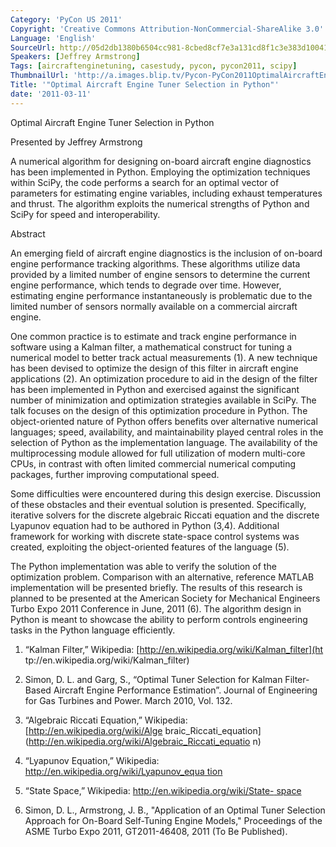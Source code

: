 ```yaml
---
Category: 'PyCon US 2011'
Copyright: 'Creative Commons Attribution-NonCommercial-ShareAlike 3.0'
Language: 'English'
SourceUrl: http://05d2db1380b6504cc981-8cbed8cf7e3a131cd8f1c3e383d10041.r93.cf2.rackcdn.com/pycon-us-2011/380_optimal-aircraft-engine-tuner-selection-in-python.mp4
Speakers: [Jeffrey Armstrong]
Tags: [aircraftenginetuning, casestudy, pycon, pycon2011, scipy]
ThumbnailUrl: 'http://a.images.blip.tv/Pycon-PyCon2011OptimalAircraftEngineTunerSelectionInPython133-714.jpg'
Title: '"Optimal Aircraft Engine Tuner Selection in Python"'
date: '2011-03-11'
---
```

Optimal Aircraft Engine Tuner Selection in Python

Presented by Jeffrey Armstrong

A numerical algorithm for designing on-board aircraft engine diagnostics has
been implemented in Python. Employing the optimization techniques within
SciPy, the code performs a search for an optimal vector of parameters for
estimating engine variables, including exhaust temperatures and thrust. The
algorithm exploits the numerical strengths of Python and SciPy for speed and
interoperability.

Abstract

An emerging field of aircraft engine diagnostics is the inclusion of on-board
engine performance tracking algorithms. These algorithms utilize data provided
by a limited number of engine sensors to determine the current engine
performance, which tends to degrade over time. However, estimating engine
performance instantaneously is problematic due to the limited number of
sensors normally available on a commercial aircraft engine.

One common practice is to estimate and track engine performance in software
using a Kalman filter, a mathematical construct for tuning a numerical model
to better track actual measurements (1). A new technique has been devised to
optimize the design of this filter in aircraft engine applications (2). An
optimization procedure to aid in the design of the filter has been implemented
in Python and exercised against the significant number of minimization and
optimization strategies available in SciPy. The talk focuses on the design of
this optimization procedure in Python. The object-oriented nature of Python
offers benefits over alternative numerical languages; speed, availability, and
maintainability played central roles in the selection of Python as the
implementation language. The availability of the multiprocessing module
allowed for full utilization of modern multi-core CPUs, in contrast with often
limited commercial numerical computing packages, further improving
computational speed.

Some difficulties were encountered during this design exercise. Discussion of
these obstacles and their eventual solution is presented. Specifically,
iterative solvers for the discrete algebraic Riccati equation and the discrete
Lyapunov equation had to be authored in Python (3,4). Additional framework for
working with discrete state-space control systems was created, exploiting the
object-oriented features of the language (5).

The Python implementation was able to verify the solution of the optimization
problem. Comparison with an alternative, reference MATLAB implementation will
be presented briefly. The results of this research is planned to be presented
at the American Society for Mechanical Engineers Turbo Expo 2011 Conference in
June, 2011 (6). The algorithm design in Python is meant to showcase the
ability to perform controls engineering tasks in the Python language
efficiently.

1. “Kalman Filter,” Wikipedia: [http://en.wikipedia.org/wiki/Kalman_filter](ht
tp://en.wikipedia.org/wiki/Kalman_filter)

2. Simon, D. L. and Garg, S., “Optimal Tuner Selection for Kalman Filter-Based
Aircraft Engine Performance Estimation”. Journal of Engineering for Gas
Turbines and Power. March 2010, Vol. 132.

3. “Algebraic Riccati Equation,” Wikipedia: [http://en.wikipedia.org/wiki/Alge
braic_Riccati_equation](http://en.wikipedia.org/wiki/Algebraic_Riccati_equatio
n)

4. “Lyapunov Equation,” Wikipedia: [http://en.wikipedia.org/wiki/Lyapunov_equa
tion](http://en.wikipedia.org/wiki/Lyapunov_equation)

5. “State Space,” Wikipedia: [http://en.wikipedia.org/wiki/State-
space](http://en.wikipedia.org/wiki/State-space)

6. Simon, D. L., Armstrong, J. B., "Application of an Optimal Tuner Selection
Approach for On-Board Self-Tuning Engine Models," Proceedings of the ASME
Turbo Expo 2011, GT2011-46408, 2011 (To Be Published).

